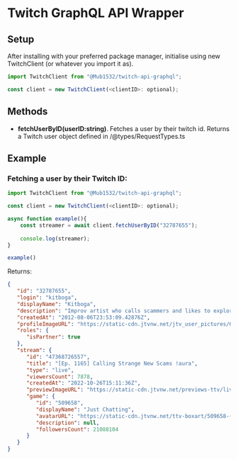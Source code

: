 # Twitch GraphQL API Wrapper

## Setup

After installing with your preferred package manager, initialise using new TwitchClient (or whatever you import it as).

```ts
import TwitchClient from "@Mub1532/twitch-api-graphql";

const client = new TwitchClient(<clientID>: optional);
```

## Methods

- **fetchUserByID(userID:string)**. Fetches a user by their twitch id. Returns a Twitch user object defined in /@types/RequestTypes.ts

## Example

### Fetching a user by their Twitch ID:

```ts
import TwitchClient from "@Mub1532/twitch-api-graphql";

const client = new TwitchClient(<clientID>: optional);

async function example(){
    const streamer = await client.fetchUserByID("32787655");
    
    console.log(streamer);
}

example()
```

Returns: 

```json
{
   "id": "32787655",
   "login": "kitboga",
   "displayName": "Kitboga",
   "description": "Improv artist who calls scammers and likes to explore the internet. Laughter is the best medicine.",
   "createdAt": "2012-08-06T23:53:09.42876Z",
   "profileImageURL": "https://static-cdn.jtvnw.net/jtv_user_pictures/626267a4-91d7-42cf-87c1-593eafd020da-profile_image-70x70.png",
   "roles": {
      "isPartner": true
   },
   "stream": {
      "id": "47368726557",
      "title": "[Ep. 1165] Calling Strange New Scams !aura",
      "type": "live",
      "viewersCount": 7878,
      "createdAt": "2022-10-26T15:11:36Z",
      "previewImageURL": "https://static-cdn.jtvnw.net/previews-ttv/live_user_kitboga-{width}x{height}.jpg",
      "game": {
         "id": "509658",
         "displayName": "Just Chatting",
         "avatarURL": "https://static-cdn.jtvnw.net/ttv-boxart/509658-{width}x{height}.jpg",
         "description": null,
         "followersCount": 21088104
      }
   }
}
```
